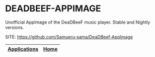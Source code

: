 # DEADBEEF-APPIMAGE

 Unofficial AppImage of the DeaDBeeF music player. Stable and Nightly versions.

 SITE: https://github.com/Samueru-sama/DeaDBeef-AppImage

 | [Applications](https://portable-linux-apps.github.io/apps.html) | [Home](https://portable-linux-apps.github.io)
 | --- | --- |
